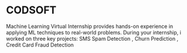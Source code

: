 # CODSOFT
 Machine Learning Virtual Internship provides hands-on experience in applying ML techniques to real-world problems. During your internship, i worked on three key projects:  SMS Spam Detection , Churn Prediction ,  Credit Card Fraud Detection 
